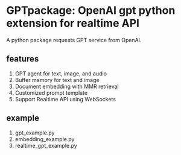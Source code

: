 # GPTpackage: OpenAI gpt python extension for realtime API
A python package requests GPT service from OpenAI.

## features
1. GPT agent for text, image, and audio
2. Buffer memory for text and image
3. Document embedding with MMR retrieval
4. Customized prompt template
5. Support Realtime API using WebSockets

## example
1. gpt_example.py
2. embedding_example.py
3. realtime_gpt_example.py

